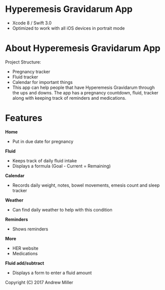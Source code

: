 Hyperemesis Gravidarum App
=======

* Xcode 8 / Swift 3.0
* Optimized to work with all iOS devices in portrait mode

About Hyperemesis Gravidarum App
=======
Project Structure:
* Pregnancy tracker 
* Fluid tracker
* Calendar for important things
* This app can help people that have Hyperemesis Gravidarum through the ups and downs. The app has a pregnancy countdown, fluid, tracker along with keeping track of reminders and medications.


Features
=======

**Home**
* Put in due date for pregnancy

**Fluid**
* Keeps track of daily fluid intake
* Displays a formula (Goal - Current = Remaining)

**Calendar**
* Records daily weight, notes, bowel movements, emesis count and sleep tracker

**Weather**
* Can find daily weather to help with this condition

**Reminders**
* Shows reminders 

**More**
* HER website
* Medications

**Fluid add/subtract**
* Displays a form to enter a fluid amount



Copyright (C) 2017 Andrew Miller
